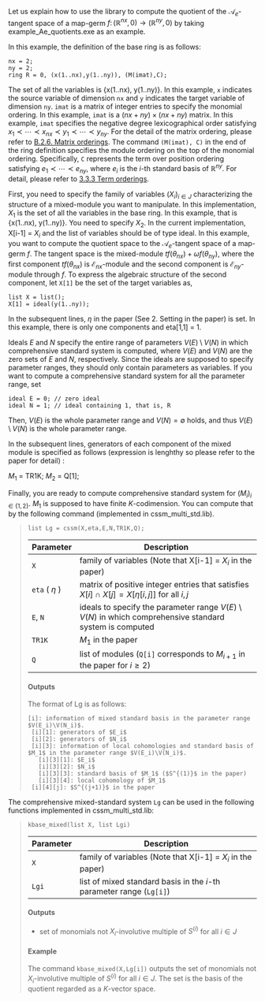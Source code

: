 Let us explain how to use the library to compute the quotient of the $\mathcal{A}_e$-tangent space of a map-germ $f \colon \left( \mathbb{R}^{nx}, 0 \right) \rightarrow \left( \mathbb{R}^{ny}, 0 \right)$ by taking example_Ae_quotients.exe as an example.

In this example, the definition of the base ring is as follows: 

```Singular
nx = 2;
ny = 2;
ring R = 0, (x(1..nx),y(1..ny)), (M(imat),C);
```

The set of all the variables is {x(1..nx), y(1..ny)}. In this example, `x` indicates the source variable of dimension `nx` and `y` indicates the target variable of dimension `ny`. `imat` is a matrix of integer entries to specify the monomial ordering. In this example, `imat` is a $(nx+ny) \times (nx+ny)$ matrix. In this example, `imat` specifies the negative degree lexicographical order satisfying $x_1 \prec \cdots \prec x_{nx} \prec y_1 \prec \cdots \prec y_{ny}$. For the detail of the matrix ordering, please refer to [B.2.6. Matrix orderings](https://www.singular.uni-kl.de/Manual/4-0-3/sing_896.htm). The command `(M(imat), C)` in the end of the ring definition specifies the module ordering on the top of the monomial ordering. Specifically, `C` represents the term over position ordering satisfying $e_1 \prec \cdots \prec e_{ny}$, where $e_i$ is the $i$-th standard basis of $\mathbb{R}^{ny}$. For detail, please refer to [3.3.3 Term orderings](https://www.singular.uni-kl.de/Manual/4-0-3/sing_31.htm).

First, you need to specify the family of variables $`\left( X_i \right)_{i \in J}`$ characterizing the structure of a mixed-module you want to manipulate. In this implementation, $X_1$ is the set of all the variables in the base ring. In this example, that is {x(1..nx), y(1..ny)}. You need to specify $X_2$. In the current implementation, X[i-1] = $X_i$ and the list of variables should be of type ideal. In this example, you want to compute the quotient space to the $`\mathcal{A}_e`$-tangent space of a map-germ $f$. The tangent space is the mixed-module $tf \left( \theta_{nx} \right) + \omega f \left( \theta_{ny} \right)$, where the first component $tf \left( \theta_{nx} \right)$ is $`\mathcal{E}_{nx}`$-module and the second component is $`\mathcal{E}_{ny}`$-module through $f$. To express the algebraic structure of the second component, let `X[1]` be the set of the target variables as, 

```Singular
list X = list();
X[1] = ideal(y(1..ny));
```

In the subsequent lines, $\eta$ in the paper (See 2. Setting in the paper) is set. In this example, there is only one components and eta[1,1] = 1.

Ideals $E$ and $N$ specify the entire range of parameters $V(E) \setminus V(N)$ in which comprehensive standard system is computed, where $V \left( E \right)$ and $V \left( N \right)$ are the zero sets of $E$ and $N$, respectively. Since the ideals are supposed to specify parameter ranges, they should only contain parameters as variables. If you want to compute a comprehensive standard system for all the parameter range, set 

```Singular
ideal E = 0; // zero ideal
ideal N = 1; // ideal containing 1, that is, R
```

Then, $V(E)$ is the whole parameter range and $V(N) = \emptyset$ holds, and thus $V(E) \setminus V(N)$ is the whole parameter range. 

In the subsequent lines, generators of each component of the mixed module is specified as follows (expression is lenghthy so please refer to the paper for detail) :

$M_1$ = TR1K;
$M_2$ = Q[1];

Finally, you are ready to compute comprehensive standard system for $(M_i)_{i \in \{ 1,2 \}}$. $M_1$ is supposed to have finite $K$-codimension. You can compute that by the following command (implemented in cssm_multi_std.lib).

> ```Singular
> list Lg = cssm(X,eta,E,N,TR1K,Q);
> ```
> | Parameter | Description |
> | --------- | ----------- |
> | `X` | family of variables (Note that X[i-1] = $X_i$ in the paper) |
> | `eta` ( $\eta$ ) | matrix of positive integer entries that satisfies $X[i] \cap X[j] = X[\eta[i,j]]$ for all $i, j$ |
> | `E`, `N` | ideals to specify the parameter range $V \left( E \right) \setminus V \left( N \right)$ in which comprehensive standard system is computed |
> | `TR1K` | $M_1$ in the paper |
> | `Q` | list of modules (`Q[i]` corresponds to $M_{i+1}$ in the paper for $i \ge 2$) |
> #### Outputs
> The format of Lg is as follows:
> ```Singular
> [i]: information of mixed standard basis in the parameter range $V(E_i)\V(N_i)$.
>  [i][1]: generators of $E_i$
>  [i][2]: generators of $N_i$
>  [i][3]: information of local cohomologies and standard basis of $M_1$ in the parameter range $V(E_i)\V(N_i)$.
>    [i][3][1]: $E_i$
>    [i][3][2]: $N_i$
>    [i][3][3]: standard basis of $M_1$ ($S^{(1)}$ in the paper)
>    [i][3][4]: local cohomology of $M_1$
>  [i][4][j]: $S^{(j+1)}$ in the paper
> ```

The comprehensive mixed-standard system `Lg` can be used in the following functions implemented in cssm_multi_std.lib:

> ```Singular
> kbase_mixed(list X, list Lgi)
> ```
> | Parameter | Description |
> | --------- | ----------- |
> | `X` | family of variables (Note that X[i-1] = $X_i$ in the paper) |
> | `Lgi` | list of mixed standard basis in the $i$-th parameter range (`Lg[i]`) |
> #### Outputs
> - set of monomials not $X_i$-involutive multiple of $S^{(i)}$ for all $i \in J$
> #### Example
> The command `kbase_mixed(X,Lg[i])` outputs the set of monomials not $X_i$-involutive multiple of $S^{(i)}$ for all $i \in J$. The set is the basis of the quotient regarded as a $K$-vector space.
